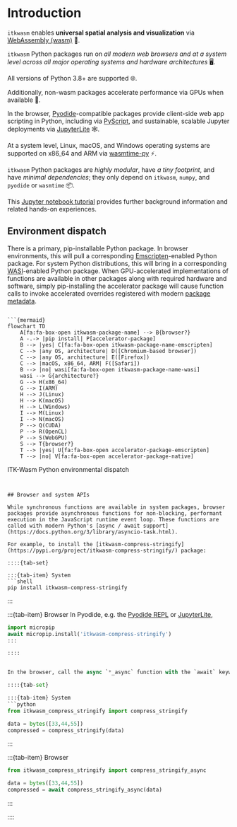# Introduction

`itkwasm` enables **universal spatial analysis and visualization** via [WebAssembly (wasm)](https://webassembly.org) 🔭.

`itkwasm` Python packages run on *all modern web browsers and at a system level across all major operating systems and hardware architectures* 🖥️.

All versions of Python 3.8+ are supported 🌐.

Additionally, non-wasm packages accelerate performance via GPUs when available 🚀.

In the browser, [Pyodide](https://pyodide.org/)-compatible packages provide client-side web app scripting in Python, including via [PyScript](https://pyscript.net/), and sustainable, scalable Jupyter deployments via [JupyterLite](https://jupyterlite-sphinx.readthedocs.io/) 🕸️.

At a system level, Linux, macOS, and Windows operating systems are supported on x86_64 and ARM via [wasmtime-py](https://bytecodealliance.github.io/wasmtime-py/) ⚡.

`itkwasm` Python packages are *highly modular*, have *a tiny footprint*, and have *minimal dependencies*; they only depend on `itkwasm`, `numpy`, and `pyodide` or `wasmtime` 📦.

This [Jupyter notebook
tutorial](https://github.com/InsightSoftwareConsortium/ScientificImageAnalysisVisualizationAndArtificialIntelligenceCourse/blob/master/9_WebAssembly_Introduction.ipynb)
provides further background information and related hands-on experiences.

## Environment dispatch

There is a primary, pip-installable Python package. In browser environments, this will pull a corresponding [Emscripten](https://emscripten.org)-enabled Python package. For system Python distributions, this will bring in a corresponding [WASI](https://wasi.dev)-enabled Python package. When GPU-accelerated implementations of functions are available in other packages along with required hardware and software, simply pip-installing the accelerator package will cause function calls to invoke accelerated overrides registered with modern [package metadata](https://packaging.python.org/en/latest/guides/creating-and-discovering-plugins/#using-package-metadata).

```{figure}

```{mermaid}
flowchart TD
    A[fa:fa-box-open itkwasm-package-name] --> B{browser?}
    A -.-> |pip install| P[accelerator-package]
    B --> |yes| C[fa:fa-box-open itkwasm-package-name-emscripten]
    C --> |any OS, architecture| D([Chromium-based browser])
    C --> |any OS, architecture| E([Firefox])
    C --> |macOS, x86_64, ARM| F([Safari])
    B --> |no| wasi[fa:fa-box-open itkwasm-package-name-wasi]
    wasi --> G{architecture?}
    G --> H(x86_64)
    G --> I(ARM)
    H --> J(Linux)
    H --> K(macOS)
    H --> L(Windows)
    I --> M(Linux)
    I --> N(macOS)
    P --> Q(CUDA)
    P --> R(OpenCL)
    P --> S(WebGPU)
    S --> T{browser?}
    T --> |yes| U[fa:fa-box-open accelerator-package-emscripten]
    T --> |no| V[fa:fa-box-open accelerator-package-native]
```

ITK-Wasm Python environmental dispatch
```


## Browser and system APIs

While synchronous functions are available in system packages, browser packages provide asynchronous functions for non-blocking, performant execution in the JavaScript runtime event loop. These functions are called with modern Python's [async / await support](https://docs.python.org/3/library/asyncio-task.html).

For example, to install the [itkwasm-compress-stringify](https://pypi.org/project/itkwasm-compress-stringify/) package:

::::{tab-set}

:::{tab-item} System
```shell
pip install itkwasm-compress-stringify
```
:::

:::{tab-item} Browser
In Pyodide, e.g. the [Pyodide REPL](https://pyodide.org/en/stable/console.html) or [JupyterLite](https://jupyterlite.readthedocs.io/en/latest/try/lab),

```python
import micropip
await micropip.install('itkwasm-compress-stringify')
:::

::::


In the browser, call the async `*_async` function with the `await` keyword.

::::{tab-set}

:::{tab-item} System
```python
from itkwasm_compress_stringify import compress_stringify

data = bytes([33,44,55])
compressed = compress_stringify(data)
```
:::

:::{tab-item} Browser
```python
from itkwasm_compress_stringify import compress_stringify_async

data = bytes([33,44,55])
compressed = await compress_stringify_async(data)
```
:::

::::
